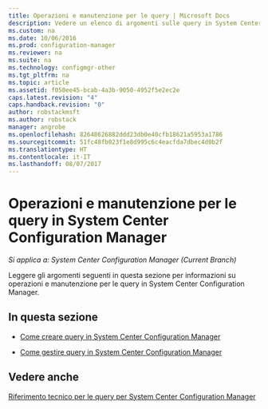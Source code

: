 ```yaml
---
title: Operazioni e manutenzione per le query | Microsoft Docs
description: Vedere un elenco di argomenti sulle query in System Center Configuration Manager. Si tratta specificatamente di manutenzione e operazioni.
ms.custom: na
ms.date: 10/06/2016
ms.prod: configuration-manager
ms.reviewer: na
ms.suite: na
ms.technology: configmgr-other
ms.tgt_pltfrm: na
ms.topic: article
ms.assetid: f050ee45-bcab-4a3b-9050-4952f5e2ec2e
caps.latest.revision: "4"
caps.handback.revision: "0"
author: robstackmsft
ms.author: robstack
manager: angrobe
ms.openlocfilehash: 82648626882ddd23db0e40cfb18621a5953a1786
ms.sourcegitcommit: 51fc48fb023f1e8d995c6c4eacfda7dbec4d0b2f
ms.translationtype: HT
ms.contentlocale: it-IT
ms.lasthandoff: 08/07/2017
---
```

# <a name="operations-and-maintenance-for-queries-in-system-center-configuration-manager"></a>Operazioni e manutenzione per le query in System Center Configuration Manager

*Si applica a: System Center Configuration Manager (Current Branch)*

Leggere gli argomenti seguenti in questa sezione per informazioni su operazioni e manutenzione per le query in System Center Configuration Manager.  

## <a name="in-this-section"></a>In questa sezione  

-   [Come creare query in System Center Configuration Manager](../../../core/servers/manage/create-queries.md)  

-   [Come gestire query in System Center Configuration Manager](../../../core/servers/manage/manage-queries.md)  

## <a name="see-also"></a>Vedere anche  
 [Riferimento tecnico per le query per System Center Configuration Manager](../../../core/servers/manage/queries-technical-reference.md)
